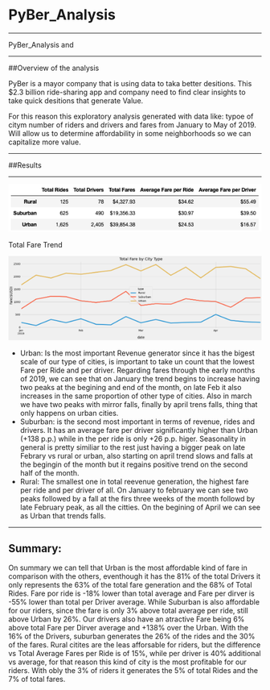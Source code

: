 # PyBer_Analysis
---

PyBer_Analysis and 

---

##Overview of the analysis

PyBer is a mayor company that is using data to taka better desitions. This $2.3 billion ride-sharing app and company need to find clear insights to take quick desitions that generate Value.

For this reason this exploratory analysis generated with data like: typoe of citym number of riders and drivers and fares from January to May of 2019. Will allow us to determine affordability in some neighborhoods so we can capitalize more value. 

---

##Results

---

![Summary](/analysis/Summary_DataFra%2Ce.png)

Total Fare Trend

![Graph](/analysis/tGraph.png)

* Urban: Is the most important Revenue generator since it has the bigest scale of our type of cities, is important to take un count that the lowest Fare per Ride and per driver. Regarding fares through the early months of 2019, we can see that on January the trend begins to increase having two peaks at the begining and end of the month, on late Feb it also increases in the same proportion of other type of cities. Also in march we have two peaks with mirror falls, finally by april trens falls, thing that only happens on urban cities. 
* Suburban: is the second most important in terms of revenue, rides and drivers. It has an average fare per driver significantly higher than Urban (+138 p.p.) while in the per ride is only +26 p.p. higer. Seasonality in general is pretty similiar to the rest just having a bigger peak on late Febrary vs rural or urban, also starting on april trend slows and falls at the begingin of the month but it regains positive trend on the second half of the month. 
* Rural: The smallest one in total reevenue generation, the highest fare per ride and per driver of all. On January to february we can see two peaks followed by a fall at the firs three weeks of the month followd by late February peak, as all the citties. On the begining of April we can see as Urban that trends falls.

---

## Summary:

On summary we can tell that Urban is the most affordable kind of fare in comparison with the others, eventhough it has the 81% of the total Drivers it only represents the 63% of the total fare generation and the 68% of Total Rides. Fare por ride is -18% lower than total average and Fare per dirver is -55% lower than total per Driver average. While Suburban is also affordable for our riders, since the fare is only 3% above total average per ride, still above Urban by 26%. Our drivers also have an atractive Fare being 6% above total Fare per Dirver average and +138% over the Urban. With the 16% of the Drivers, suburban generates the 26% of the rides and the 30% of the fares. Rural citites are the leas afforsable for riders, but the difference vs Total Average Fares per Ride is of 15%, while per driver is 40% additional vs average, for that reason this kind of city is the most profitable for our riders. With obly the 3% of riders it generates the 5% of total Rides and the 7% of total fares.


